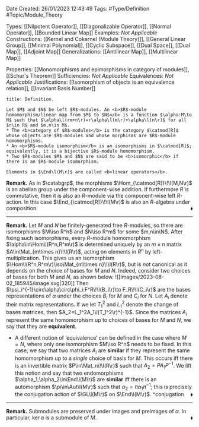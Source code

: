 <div class="topSpace"></div>

Date Created: 26/01/2023 12:43:49
Tags: #Type/Definition #Topic/Module_Theory

Types: [[Nilpotent Operator]], [[Diagonalizable Operator]], [[Normal Operator]], [[Bounded Linear Map]]
Examples: <i>Not Applicable</i>
Constructions: [[Kernel and Cokernel (Module Theory)]], [[General Linear Group]], [[Minimal Polynomial]], [[Cyclic Subspace]], [[Dual Space]], [[Dual Map]], [[Adjoint Map]]
Generalizations: [[Antilinear Map]], [[Multilinear Map]]

Properties: [[Monomorphisms and epimorphisms in category of modules]], [[Schur's Theorem]]
Sufficiencies: <i>Not Applicable</i>
Equivalences: <i>Not Applicable</i>
Justifications: [[Isomorphism of objects is an equivalence relation]], [[Invariant Basis Number]]

``` ad-Definition
title: Definition.

Let $M$ and $N$ be left $R$-modules. An <b>$R$-module homomorphism/linear map from $M$ to $N$</b> is a function $\alpha:M\to N$ such that $\alpha\l(rm+n\r)=r\alpha\l(m\r)+\alpha\l(n\r)$ for all $r\in R$ and $m,n\in M$.
* The <b>category of $R$-modules</b> is the category $\catmod[R]$ whose objects are $R$-modules and whose morphisms are $R$-module homomorphisms.
* An <b>$R$-module isomorphism</b> is an isomorphisms in $\catmod[R]$; equivalently, it is a bijective $R$-module homomorphism.
* Two $R$-modules $M$ and $N$ are said to be <b>isomorphic</b> if there is an $R$-module isomorphism.

Elements in $\End\l(M\r)$ are called <b>linear operators</b>.

```

<b>Remark.</b> As in $\catabgrp$, the morphisms $\Hom_{\catmod[R]}\!\l(M,N\r)$ is an abelian group under the component-wise addition. If furthermore $R$ is commutative, then it is also an $R$-module via the component-wise left $R$-action. In this case $\End_{\catmod[R]}\!\l(M\r)$ is also an $R$-algebra under composition.<span style="float:right;">$\blacklozenge$</span>

---

<b>Remark.</b> Let $M$ and $N$ be finitely-generated free $R$-modules, so there are isomorphisms $M\iso R^n$ and $N\iso R^m$ for some $m,n\in\N$. After fixing such isomorphisms, every $R$-module homomorphism $\alpha\in\Hom\l(R^n,R^m\r)$ is determined uniquely by an $m\times n$ matrix $A\in\Mat_{m\times n}\!\l(R\r)$, acting on elements in $R^n$ by left-multiplication. This gives us an isomorphism $\Hom\l(R^n,R^m\r)\iso\Mat_{m\times n}\!\l(R\r)$, but is <i>not</i> canonical as it depends on the choice of bases for $M$ and $N$. Indeed, consider two choices of bases for both $M$ and $N$, as shown below.
![[Images/2023-08-02_185945/image.svg|320]] Then $\psi_i^{-1}\circ\alpha\circ\phi_i:F^R\!\l(B_i\r)\to F_R\!\l(C_i\r)$ are the bases representations of $\alpha$ under the choices $B_i$ for $M$ and $C_i$ for $N$. Let $A_i$ denote their matrix representations. If we let $T_1^2$ and $L_1^2$ denote the change of bases matrices, then $A_2=L_1^2A_1\l(T_1^2\r)^{-1}$. Since the matrices $A_i$ represent the same homomorphism up to choices of bases for $M$ and $N$, we say that they are <b>equivalent</b>.
* A different notion of ‘equivalence’ can be defined in the case where $M=N$, where only one isomorphism $M\iso R^n$ needs to be fixed. In this case, we say that two matrices $A_i$ are <b>similar</b> if they represent the same homomorphism up to a <i>single</i> choice of basis for $M$. This occurs iff there is an invertible matrix $P\in\Mat_n\!\l(R\r)$ such that $A_2=PA_1P^{-1}$. We lift this notion and say that two endomorphisms $\alpha_1,\alpha_2\in\End\l(M\r)$ are <b>similar</b> iff there is an automorphism $\pi\in\Aut\l(M\r)$ such that $\alpha_2=\pi\alpha_1\pi^{-1}$; this is precisely the conjugation action of $\GL\l(M\r)$ on $\End\l(M\r)$.<span style="float:right;">$\blacklozenge$</span>
^conjugation

---

<b>Remark.</b> Submodules are preserved under images and preimages of $\alpha$. In particular, $\ker\alpha$ is a submodule of $M$.<span style="float:right;">$\blacklozenge$</span>
